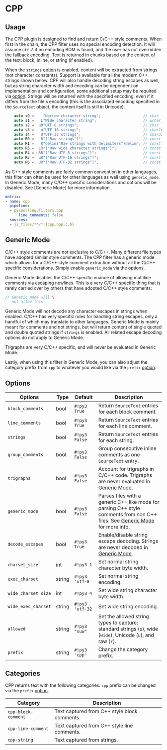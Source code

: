 # CPP

## Usage

The CPP plugin is designed to find and return C/C++ style comments. When first in the chain, the CPP filter uses no special encoding detection. It will assume `utf-8` if no encoding BOM is found, and the user has not overridden the fallback encoding. Text is returned in chunks based on the context of the text: block, inline, or string (if enabled).

When the `strings` [option](#options) is enabled, content will be extracted from strings (not character constants). Support is available for all the modern C++ strings shown below. CPP will also handle decoding string escapes as well, but as string character width and encoding can be dependent on implementation and configuration, some additional setup may be required via [option](#options). Strings will be returned with the specified encoding, even if it differs from the file's encoding (this is the associated encoding specified in the `SourceText` object, the content itself is still in Unicode).

```c++
    auto s0 =    "Narrow character string";                   // char
    auto s1 =   L"Wide character string";                     // wchar_t
    auto s2 =  u8"UTF-8 strings";                             // char
    auto s3 =   u"UTF-16 strings";                            // char16_t
    auto s4 =   U"UTF-32 strings";                            // char32_t
    auto R0 =   R"("Raw strings")";                           // const char*
    auto R1 =   R"delim("Raw strings with delimiters")delim"; // const char*
    auto R3 =  LR"("Raw wide character strings")";            // const wchar_t*
    auto R4 = u8R"("Raw UTF-8 strings")";                     // const char*, encoded as UTF-8
    auto R5 =  uR"("Raw UTF-16 strings")";                    // const char16_t*, encoded as UTF-16
    auto R6 =  UR"("Raw UTF-32 strings")";                    // const char32_t*, encoded as UTF-32
```

As C++ style comments are fairly common convention in other languages, this filter can often be used for other languages as well using `generic_mode`. In Generic Mode, many C/C++ specific considerations and options will be disabled. See [Generic Mode] for more information.

```yaml
matrix:
- name: cpp
  pipeline:
  - pyspelling.filters.cpp
      line_comments: false
  sources:
  - js_files/**/*.{cpp,hpp,c,h}
```

## Generic Mode

C/C++ style comments are not exclusive to C/C++. Many different file types have adopted similar style comments. The CPP filter has a generic mode which allows for a C/C++ style comment extraction without all the C/C++ specific considerations. Simply enable `generic_mode` via the [options](#options).

Generic Mode disables the C/C++ specific nuance of allowing multiline comments via escaping newlines. This is a very C/C++ specific thing that is rarely carried over by others that have adopted C/C++ style comments:

```c++
// Generic mode will \
   not allow this.
```

Generic Mode will not decode any character escapes in strings when enabled. C/C++ has very specific rules for handling string escapes, only a handful of which may translate to other languages. Generic Mode is mainly meant for comments and not strings, but will return content of single quoted and double quoted strings if `strings` is enabled. All related escape decoding options do not apply to Generic Mode.

Trigraphs are very C/C++ specific, and will never be evaluated in Generic Mode.

Lastly, when using this filter in Generic Mode, you can also adjust the category prefix from `cpp` to whatever you would like via the `prefix` [option](#options).

## Options

Options            | Type     | Default         | Description
------------------ | -------- | --------------- | -----------
`block_comments`   | bool     | `#!py3 True`    | Return `SourceText` entries for each block comment.
`line_comments`    | bool     | `#!py3 True`    | Return `SourceText` entries for each line comment.
`strings`          | bool     | `#!py3 False`   | Return `SourceText` entries for each string.
`group_comments`   | bool     | `#!py3 False`   | Group consecutive inline comments as one `SourceText` entry.
`trigraphs`        | bool     | `#!py3 False`   | Account for trigraphs in C/C++ code. Trigraphs are never evaluated in [Generic Mode](#generic-mode).
`generic_mode`     | bool     | `#!py3 False`   | Parses files with a generic C++ like mode for parsing C++ style comments from non C++ files. See [Generic Mode](#generic-mode) for more info.
`decode_escapes`   | bool     | `#!py3 True`    | Enable/disable string escape decoding. Strings are never decoded in [Generic Mode](#generic-mode).
`charset_size`     | int      | `#!py3 1`       | Set normal string character byte width.
`exec_charset`     | string   | `#!py3 'utf-8`  | Set normal string encoding.
`wide_charset_size`| int      | `#!py3 4`       | Set wide string character byte width.
`wide_exec_charset`| string   | `#!py3 'utf-32` | Set wide string encoding.
`allowed`          | string   | `#!py3 "suw"`   | Set the allowed string types to capture: standard strings (`s`),  wide (`wide`), Unicode (`u`), and raw (`r`).
`prefix`           | string   | `#!py3 'cpp'`   | Change the category prefix.

## Categories

CPP returns text with the following categories. `cpp` prefix can be changed via the `prefix` [option](#options).

Category            | Description
------------------- | -----------
`cpp-block-comment` | Text captured from C++ style block comments.
`cpp-line-comment`  | Text captured from C++ style line comments.
`cpp-string`        | Text captured from strings.
